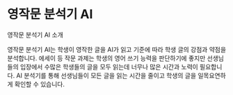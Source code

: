 # 영작문 분석기 AI

영작문 분석기 AI 소개

영작문 분석기 AI는 학생이 영작한 글을 AI가 읽고 기준에 따라 학생 글의 강점과 약점을 분석합니다.
에세이 등 작문 과제는 학생의 영어 쓰기 능력을 판단하기에 좋지만 선생님들의 입장에서 수많은 학생들의 글을 모두 읽는데 너무나 많은 시간과 노력이 필요합니다.
AI 분석기를 통해 선생님들이 모든 글을 읽는 시간을 줄이고 학생의 글을 일목요연하게 확인할 수 있습니다.